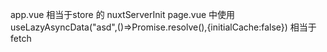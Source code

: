 app.vue 相当于store 的 nuxtServerInit
page.vue 中使用useLazyAsyncData("asd",()=>Promise.resolve(),{initialCache:false}) 相当于fetch
